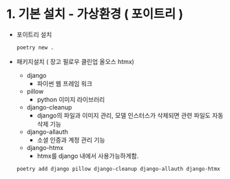 # 1. 기본 설치 - 가상환경 ( 포이트리 )  


- 포이트리 설치  

  ```bash  
  poetry new .
  ```  

- 패키지설치 ( 장고 필로우 클린업 올오스 htmx)
  - django
    - 파이썬 웹 프레임 워크
  - pillow
    - python 이미지 라이브러리
  - django-cleanup
    - django의 파일과 이미지 관리, 모델 인스터스가 삭제되면 관련 파일도 자동삭제 기능
  - django-allauth
    - 소셜 인증과 계정 관리 기능
  - django-htmx
    - htmx를 django 내에서 사용가능하게함.

  ```bash
  poetry add django pillow django-cleanup django-allauth django-htmx
  ```

